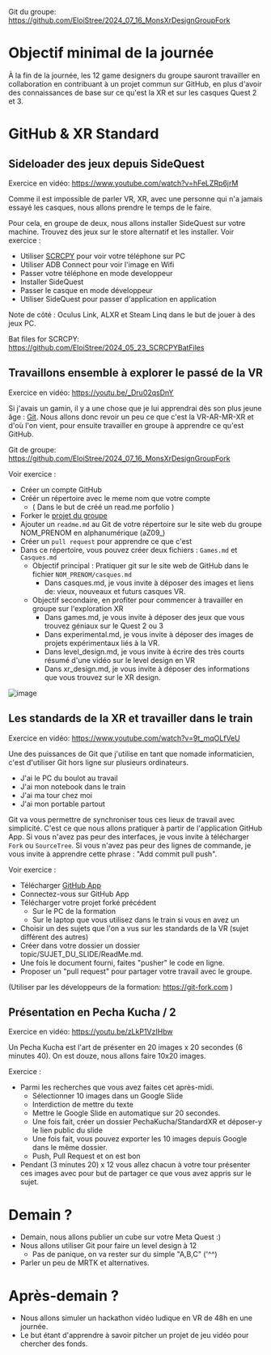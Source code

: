 Git du groupe: https://github.com/EloiStree/2024_07_16_MonsXrDesignGroupFork

# Objectif minimal de la journée

À la fin de la journée, les 12 game designers du groupe sauront travailler en collaboration en contribuant à un projet commun sur GitHub, en plus d'avoir des connaissances de base sur ce qu'est la XR et sur les casques Quest 2 et 3.

# GitHub & XR Standard

## Sideloader des jeux depuis SideQuest

Exercice en vidéo: https://www.youtube.com/watch?v=hFeLZRp6jrM

Comme il est impossible de parler VR, XR, avec une personne qui n'a jamais essayé les casques, nous allons prendre le temps de le faire.

Pour cela, en groupe de deux, nous allons installer SideQuest sur votre machine.
Trouvez des jeux sur le store alternatif et les installer.
Voir exercice :

- Utiliser [SCRCPY](https://github.com/Genymobile/scrcpy) pour voir votre téléphone sur PC
- Utiliser ADB Connect pour voir l'image en Wifi
- Passer votre téléphone en mode developpeur
- Installer SideQuest
- Passer le casque en mode développeur
- Utiliser SideQuest pour passer d'application en application

Note de côté : Oculus Link, ALXR et Steam Linq dans le but de jouer à des jeux PC.

Bat files for SCRCPY: https://github.com/EloiStree/2024_05_23_SCRCPYBatFiles

## Travaillons ensemble à explorer le passé de la VR

Exercice en vidéo: https://youtu.be/_Dru02qsDnY

Si j'avais un gamin, il y a une chose que je lui apprendrai dès son plus jeune âge : [Git](https://github.com/EloiStree/HelloUnityPackage/wiki).
Nous allons donc revoir un peu ce que c'est la VR-AR-MR-XR et d'où l'on vient, pour ensuite travailler en groupe à apprendre ce qu'est GitHub.
   
Git de groupe: https://github.com/EloiStree/2024_07_16_MonsXrDesignGroupFork   
  
Voir exercice :
- Créer un compte GitHub
- Créér un répertoire avec le meme nom que votre compte
  - ( Dans le but de créé un read.me porfolio )  
- Forker le [projet du groupe](https://github.com/EloiStree/2024_07_16_MonsXrDesignGroupFork)
- Ajouter un `readme.md` au Git de votre répertoire sur le site web du groupe NOM_PRENOM en alphanumérique (aZ09_)
- Créer un `pull request` pour apprendre ce que c'est
- Dans ce répertoire, vous pouvez créer deux fichiers : `Games.md` et `Casques.md`
  - Objectif principal : Pratiquer git sur le site web de GitHub dans le fichier `NOM_PRENOM/casques.md`
    - Dans casques.md, je vous invite à déposer des images et liens de: vieux, nouveaux et futurs casques VR.
  - Objectif secondaire, en profiter pour commencer à travailler en groupe sur l'exploration XR
    - Dans games.md, je vous invite à déposer des jeux que vous trouvez géniaux sur le Quest 2 ou 3
    - Dans experimental.md, je vous invite à déposer des images de projets expérimentaux liés à la VR.
    - Dans level_design.md, je vous invite à écrire des très courts résumé d'une vidéo sur le level design en VR
    - Dans xr_design.md, je vous invite à déposer des informations que vous trouvez sur le XR design.

![image](https://github.com/EloiStree/2024_07_16_MonsXrDesign/assets/20149493/af64af99-7d65-47af-aa91-2b811e0e338d)


## Les standards de la XR et travailler dans le train

Exercice en vidéo: https://www.youtube.com/watch?v=9t_mqOLfVeU

Une des puissances de Git que j'utilise en tant que nomade informaticien, c'est d'utiliser Git hors ligne sur plusieurs ordinateurs.
- J'ai le PC du boulot au travail
- J'ai mon notebook dans le train
- J'ai ma tour chez moi
- J'ai mon portable partout

Git va vous permettre de synchroniser tous ces lieux de travail avec simplicité.
C'est ce que nous allons pratiquer à partir de l'application GitHub App.
Si vous n'avez pas peur des interfaces, je vous invite à télécharger `Fork` ou `SourceTree`.
Si vous n'avez pas peur des lignes de commande, je vous invite à apprendre cette phrase : "Add commit pull push".

Voir exercice :
- Télécharger [GitHub App](https://github.com/apps/desktop)
- Connectez-vous sur GitHub App
- Télécharger votre projet forké précédent
  - Sur le PC de la formation
  - Sur le laptop que vous utilisez dans le train si vous en avez un
- Choisir un des sujets que l'on a vus sur les standards de la VR (sujet différent des autres)
- Créer dans votre dossier un dossier topic/SUJET_DU_SLIDE/ReadMe.md.
- Une fois le document fourni, faites "pusher" le code en ligne.
- Proposer un "pull request" pour partager votre travail avec le groupe.

(Utiliser par les développeurs de la formation: https://git-fork.com )

## Présentation en Pecha Kucha / 2

Exercice en vidéo: https://youtu.be/zLkP1VzIHbw

Un Pecha Kucha est l'art de présenter en 20 images x 20 secondes (6 minutes 40).
On est douze, nous allons faire 10x20 images.

Exercice :
- Parmi les recherches que vous avez faites cet après-midi.
  - Sélectionner 10 images dans un Google Slide
  - Interdiction de mettre du texte
  - Mettre le Google Slide en automatique sur 20 secondes.
  - Une fois fait, créer un dossier PechaKucha/StandardXR et déposer-y le lien public du slide
  - Une fois fait, vous pouvez exporter les 10 images depuis Google dans le même dossier.
  - Push, Pull Request et on est bon
- Pendant (3 minutes 20) x 12 vous allez chacun à votre tour présenter ces images avec pour but de partager ce que vous avez appris sur le sujet.

# Demain ?

- Demain, nous allons publier un cube sur votre Meta Quest :)
- Nous allons utiliser Git pour faire un level design à 12
  - Pas de panique, on va rester sur du simple "A,B,C" ('^^)
- Parler un peu de MRTK et alternatives.

# Après-demain ?

- Nous allons simuler un hackathon vidéo ludique en VR de 48h en une journée.
- Le but étant d'apprendre à savoir pitcher un projet de jeu vidéo pour chercher des fonds.

